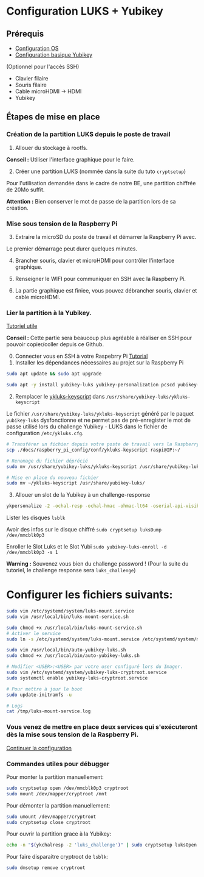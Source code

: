 # Configuration LUKS + Yubikey

## Prérequis

* [Configuration OS](1_configuration_os.md)
* [Configuration basique Yubikey](2_yubikey_basic_configuration.md)

(Optionnel pour l'accès SSH)
* Clavier filaire
* Souris filaire
* Cable microHDMI -> HDMI
* Yubikey

## Étapes de mise en place

### Création de la partition LUKS depuis le poste de travail

1. Allouer du stockage à rootfs.

**Conseil :** Utiliser l'interface graphique pour le faire.

2. Créer une partition LUKS (nommée dans la suite du tuto `cryptsetup`)

Pour l'utilisation demandée dans le cadre de notre BE, une partition chiffrée de 20Mo suffit.

**Attention :** Bien conserver le mot de passe de la partition lors de sa création.

### Mise sous tension de la Raspberry Pi

3. Extraire la microSD du poste de travail et démarrer la Raspberry Pi avec.

Le premier démarrage peut durer quelques minutes.

4. Brancher souris, clavier et microHDMI pour contrôler l'interface graphique.

5. Renseigner le WIFI pour communiquer en SSH avec la Raspberry Pi.

6. La partie graphique est finiee, vous pouvez débrancher souris, clavier et cable microHDMI.

### Lier la partition à la Yubikey.

[Tutoriel utile](https://quentin.demouliere.eu/sysadmin/2024/12/04/luks-yubi.html)

**Conseil :** Cette partie sera beaucoup plus agréable à réaliser en SSH pour pouvoir copier/coller depuis ce Github.

0. Connecter vous en SSH à votre Raspebrry Pi [Tutorial](./Windows_ssh_config.md)
1. Installer les dépendances nécessaires au projet sur la Raspberry Pi
```bash
sudo apt update && sudo apt upgrade
```

```bash
sudo apt -y install yubikey-luks yubikey-personalization pcscd yubikey-manager vim libpam-u2f wget gnupg2 gnupg-agent dirmngr cryptsetup scdaemon
```

2. Remplacer le [ykluks-keyscript](../raspberry_pi_config/conf/ykluks-keyscript) dans `/usr/share/yubikey-luks/ykluks-keyscript`

Le fichier `/usr/share/yubikey-luks/ykluks-keyscript` généré par le paquet `yubikey-luks` dysfonctionne et ne permet pas de pré-enregister le mot de passe utilisé lors du challenge Yubikey - LUKS dans le fichier de configuration `/etc/ykluks.cfg`.


```bash
# Transférer un fichier depuis votre poste de travail vers la Raspberry Pi
scp ./docs/raspberry_pi_config/conf/ykluks-keyscript raspi@IP:~/

# Renomage du fichier déprécié
sudo mv /usr/share/yubikey-luks/ykluks-keyscript /usr/share/yubikey-luks/ykluks-keyscript.old

# Mise en place du nouveau fichier
sudo mv ~/ykluks-keyscript /usr/share/yubikey-luks/
```

3. Allouer un slot de la Yubikey à un challenge-response 
```bash
ykpersonalize -2 -ochal-resp -ochal-hmac -ohmac-lt64 -oserial-api-visible
```

Lister les disques `lsblk`

Avoir des infos sur le disque chiffré `sudo cryptsetup luksDump /dev/mmcblk0p3`

Enroller le Slot Luks et le Slot Yubi `sudo yubikey-luks-enroll -d /dev/mmcblk0p3 -s 1`

**Warning :** Souvenez vous bien du challenge password ! (Pour la suite du tutoriel, le challenge response sera `luks_challenge`)

# Configurer les fichiers suivants:

```bash
sudo vim /etc/systemd/system/luks-mount.service
sudo vim /usr/local/bin/luks-mount-service.sh

sudo chmod +x /usr/local/bin/luks-mount-service.sh
# Activer le service
sudo ln -s /etc/systemd/system/luks-mount.service /etc/systemd/system/multi-user.target.wants/

sudo vim /usr/local/bin/auto-yubikey-luks.sh
sudo chmod +x /usr/local/bin/auto-yubikey-luks.sh

# Modifier <USER>:<USER> par votre user configuré lors du Imager.
sudo vim /etc/systemd/system/yubikey-luks-cryptroot.service
sudo systemctl enable yubikey-luks-cryptroot.service

# Pour mettre à jour le boot
sudo update-initramfs -u

# Logs
cat /tmp/luks-mount-service.log
```

### Vous venez de mettre en place deux services qui s'exécuteront dès la mise sous tension de la Raspberry Pi. 

[Continuer la configuration](./4_login_authentication.md)

### Commandes utiles pour débugger

Pour monter la partition manuellement:
```bash
sudo cryptsetup open /dev/mmcblk0p3 cryptroot
sudo mount /dev/mapper/cryptroot /mnt
```

Pour démonter la partition manuellement:
```bash
sudo umount /dev/mapper/cryptroot 
sudo cryptsetup close cryptroot
```

Pour ouvrir la partition grace à la Yubikey:
```bash
echo -n "$(ykchalresp -2 'luks_challenge')" | sudo cryptsetup luksOpen --key-file=- /dev/mmcblk0p3 cryptroot
```

Pour faire disparaitre cryptroot de `lsblk`:
```bash
sudo dmsetup remove cryptroot
``` 
